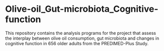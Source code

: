 # Olive-oil_Gut-microbiota_Cognitive-function
This repository contains the analysis programs for the project that assess the interplay between olive oil consumption, gut microbiota and changes in cognitive function in 656 older adults from the PREDIMED-Plus Study. 
